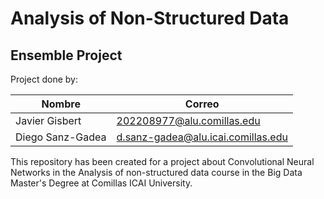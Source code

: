 # Analysis of Non-Structured Data

## Ensemble Project

Project done by: 

|Nombre               | Correo                             |
|---------------------|------------------------------------|
|Javier Gisbert       | 202208977@alu.comillas.edu         |
|Diego Sanz-Gadea     | d.sanz-gadea@alu.icai.comillas.edu |

This repository has been created for a project about Convolutional Neural Networks  in the Analysis of non-structured data course in the Big Data Master's Degree at Comillas ICAI University.
